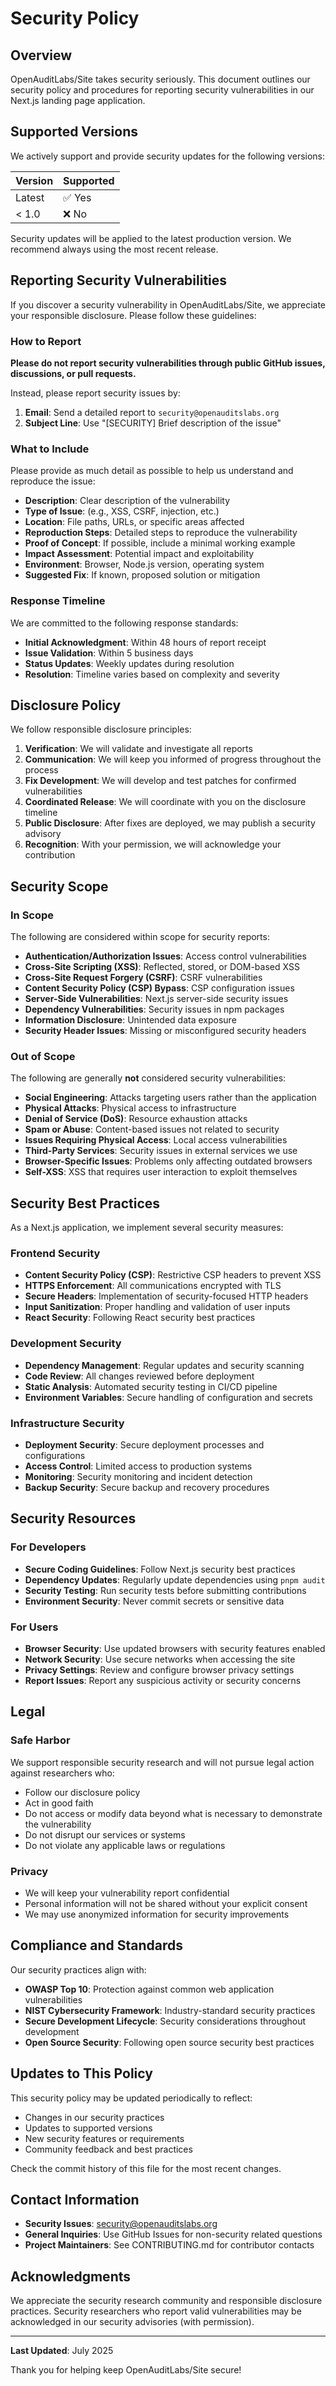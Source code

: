 # Security Policy

## Overview

OpenAuditLabs/Site takes security seriously. This document outlines our security policy and procedures for reporting security vulnerabilities in our Next.js landing page application.

## Supported Versions

We actively support and provide security updates for the following versions:

| Version | Supported          |
| ------- | ------------------ |
| Latest  | ✅ Yes             |
| < 1.0   | ❌ No              |

Security updates will be applied to the latest production version. We recommend always using the most recent release.

## Reporting Security Vulnerabilities

If you discover a security vulnerability in OpenAuditLabs/Site, we appreciate your responsible disclosure. Please follow these guidelines:

### How to Report

**Please do not report security vulnerabilities through public GitHub issues, discussions, or pull requests.**

Instead, please report security issues by:

1. **Email**: Send a detailed report to `security@openauditslabs.org`
2. **Subject Line**: Use "[SECURITY] Brief description of the issue"

### What to Include

Please provide as much detail as possible to help us understand and reproduce the issue:

- **Description**: Clear description of the vulnerability
- **Type of Issue**: (e.g., XSS, CSRF, injection, etc.)
- **Location**: File paths, URLs, or specific areas affected
- **Reproduction Steps**: Detailed steps to reproduce the vulnerability
- **Proof of Concept**: If possible, include a minimal working example
- **Impact Assessment**: Potential impact and exploitability
- **Environment**: Browser, Node.js version, operating system
- **Suggested Fix**: If known, proposed solution or mitigation

### Response Timeline

We are committed to the following response standards:

- **Initial Acknowledgment**: Within 48 hours of report receipt
- **Issue Validation**: Within 5 business days
- **Status Updates**: Weekly updates during resolution
- **Resolution**: Timeline varies based on complexity and severity

## Disclosure Policy

We follow responsible disclosure principles:

1. **Verification**: We will validate and investigate all reports
2. **Communication**: We will keep you informed of progress throughout the process
3. **Fix Development**: We will develop and test patches for confirmed vulnerabilities
4. **Coordinated Release**: We will coordinate with you on the disclosure timeline
5. **Public Disclosure**: After fixes are deployed, we may publish a security advisory
6. **Recognition**: With your permission, we will acknowledge your contribution

## Security Scope

### In Scope

The following are considered within scope for security reports:

- **Authentication/Authorization Issues**: Access control vulnerabilities
- **Cross-Site Scripting (XSS)**: Reflected, stored, or DOM-based XSS
- **Cross-Site Request Forgery (CSRF)**: CSRF vulnerabilities
- **Content Security Policy (CSP) Bypass**: CSP configuration issues
- **Server-Side Vulnerabilities**: Next.js server-side security issues
- **Dependency Vulnerabilities**: Security issues in npm packages
- **Information Disclosure**: Unintended data exposure
- **Security Header Issues**: Missing or misconfigured security headers

### Out of Scope

The following are generally **not** considered security vulnerabilities:

- **Social Engineering**: Attacks targeting users rather than the application
- **Physical Attacks**: Physical access to infrastructure
- **Denial of Service (DoS)**: Resource exhaustion attacks
- **Spam or Abuse**: Content-based issues not related to security
- **Issues Requiring Physical Access**: Local access vulnerabilities
- **Third-Party Services**: Security issues in external services we use
- **Browser-Specific Issues**: Problems only affecting outdated browsers
- **Self-XSS**: XSS that requires user interaction to exploit themselves

## Security Best Practices

As a Next.js application, we implement several security measures:

### Frontend Security

- **Content Security Policy (CSP)**: Restrictive CSP headers to prevent XSS
- **HTTPS Enforcement**: All communications encrypted with TLS
- **Secure Headers**: Implementation of security-focused HTTP headers
- **Input Sanitization**: Proper handling and validation of user inputs
- **React Security**: Following React security best practices

### Development Security

- **Dependency Management**: Regular updates and security scanning
- **Code Review**: All changes reviewed before deployment
- **Static Analysis**: Automated security testing in CI/CD pipeline
- **Environment Variables**: Secure handling of configuration and secrets

### Infrastructure Security

- **Deployment Security**: Secure deployment processes and configurations
- **Access Control**: Limited access to production systems
- **Monitoring**: Security monitoring and incident detection
- **Backup Security**: Secure backup and recovery procedures

## Security Resources

### For Developers

- **Secure Coding Guidelines**: Follow Next.js security best practices
- **Dependency Updates**: Regularly update dependencies using `pnpm audit`
- **Security Testing**: Run security tests before submitting contributions
- **Environment Security**: Never commit secrets or sensitive data

### For Users

- **Browser Security**: Use updated browsers with security features enabled
- **Network Security**: Use secure networks when accessing the site
- **Privacy Settings**: Review and configure browser privacy settings
- **Report Issues**: Report any suspicious activity or security concerns

## Legal

### Safe Harbor

We support responsible security research and will not pursue legal action against researchers who:

- Follow our disclosure policy
- Act in good faith
- Do not access or modify data beyond what is necessary to demonstrate the vulnerability
- Do not disrupt our services or systems
- Do not violate any applicable laws or regulations

### Privacy

- We will keep your vulnerability report confidential
- Personal information will not be shared without your explicit consent
- We may use anonymized information for security improvements

## Compliance and Standards

Our security practices align with:

- **OWASP Top 10**: Protection against common web application vulnerabilities
- **NIST Cybersecurity Framework**: Industry-standard security practices
- **Secure Development Lifecycle**: Security considerations throughout development
- **Open Source Security**: Following open source security best practices

## Updates to This Policy

This security policy may be updated periodically to reflect:

- Changes in our security practices
- Updates to supported versions
- New security features or requirements
- Community feedback and best practices

Check the commit history of this file for the most recent changes.

## Contact Information

- **Security Issues**: security@openauditslabs.org
- **General Inquiries**: Use GitHub Issues for non-security related questions
- **Project Maintainers**: See CONTRIBUTING.md for contributor contacts

## Acknowledgments

We appreciate the security research community and responsible disclosure practices. Security researchers who report valid vulnerabilities may be acknowledged in our security advisories (with permission).

---

**Last Updated**: July 2025

Thank you for helping keep OpenAuditLabs/Site secure!
